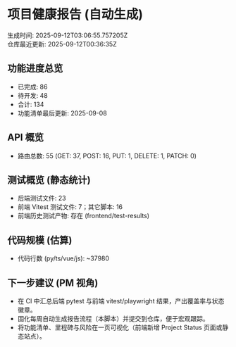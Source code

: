 # 项目健康报告 (自动生成)

生成时间: 2025-09-12T03:06:55.757205Z  
仓库最近更新: 2025-09-12T00:36:35Z

## 功能进度总览
- 已完成: 86
- 待开发: 48
- 合计: 134
- 功能清单最后更新: 2025-09-08

## API 概览
- 路由总数: 55 (GET: 37, POST: 16, PUT: 1, DELETE: 1, PATCH: 0)

## 测试概览 (静态统计)
- 后端测试文件: 23
- 前端 Vitest 测试文件: 7；其它脚本: 16
- 前端历史测试产物: 存在 (frontend/test-results)

## 代码规模 (估算)
- 代码行数 (py/ts/vue/js): ~37980

## 下一步建议 (PM 视角)
- 在 CI 中汇总后端 pytest 与前端 vitest/playwright 结果，产出覆盖率与状态徽章。
- 固化每周自动生成报告流程（本脚本）并提交到仓库，便于宏观跟踪。
- 将功能清单、里程碑与风险在一页可视化（前端新增 Project Status 页面或静态站点）。

